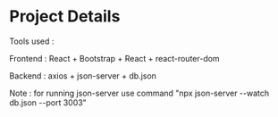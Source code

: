 # Project Details

Tools used : 

Frontend : React + Bootstrap + React + react-router-dom

Backend : axios + json-server + db.json

Note : for running json-server use command "npx json-server --watch db.json --port 3003"
